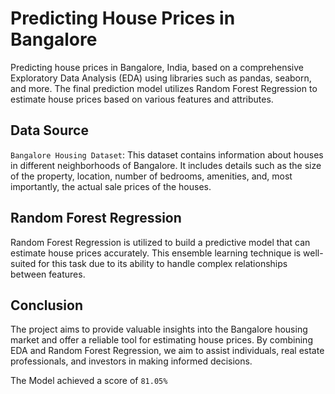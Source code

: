 # Predicting House Prices in Bangalore

Predicting house prices in Bangalore, India, based on a comprehensive Exploratory Data Analysis (EDA) using libraries such as pandas, seaborn, and more. The final prediction model utilizes Random Forest Regression to estimate house prices based on various features and attributes.

## Data Source

`Bangalore Housing Dataset`: This dataset contains information about houses in different neighborhoods of Bangalore. It includes details such as the size of the property, location, number of bedrooms, amenities, and, most importantly, the actual sale prices of the houses.

## Random Forest Regression

Random Forest Regression is utilized to build a predictive model that can estimate house prices accurately. This ensemble learning technique is well-suited for this task due to its ability to handle complex relationships between features.

## Conclusion

The project aims to provide valuable insights into the Bangalore housing market and offer a reliable tool for estimating house prices. By combining EDA and Random Forest Regression, we aim to assist individuals, real estate professionals, and investors in making informed decisions.

The Model achieved a score of `81.05%`

